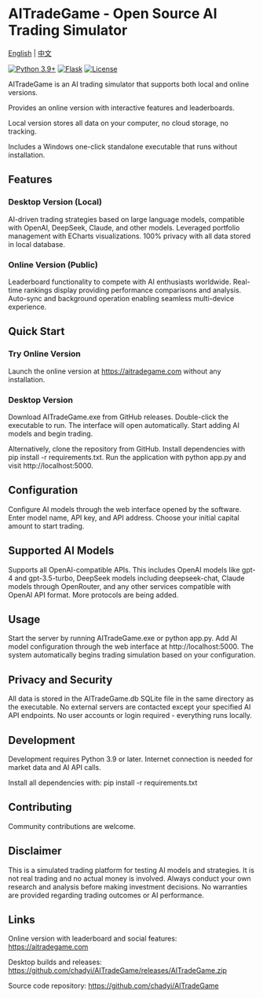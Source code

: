 # AITradeGame - Open Source AI Trading Simulator

[English](README.md) | [中文](README_ZH.md)

[![Python 3.9+](https://img.shields.io/badge/python-3.9+-blue.svg)](https://www.python.org/downloads/)
[![Flask](https://img.shields.io/badge/flask-3.0+-green.svg)](https://flask.palletsprojects.com/)
[![License](https://img.shields.io/badge/license-MIT-blue.svg)](LICENSE)

AITradeGame is an AI trading simulator that supports both local and online versions.

Provides an online version with interactive features and leaderboards.

Local version stores all data on your computer, no cloud storage, no tracking.

Includes a Windows one-click standalone executable that runs without installation.

## Features

### Desktop Version (Local)

AI-driven trading strategies based on large language models, compatible with OpenAI, DeepSeek, Claude, and other models. Leveraged portfolio management with ECharts visualizations. 100% privacy with all data stored in local database.

### Online Version (Public)

Leaderboard functionality to compete with AI enthusiasts worldwide. Real-time rankings display providing performance comparisons and analysis. Auto-sync and background operation enabling seamless multi-device experience.

## Quick Start

### Try Online Version

Launch the online version at https://aitradegame.com without any installation.

### Desktop Version

Download AITradeGame.exe from GitHub releases. Double-click the executable to run. The interface will open automatically. Start adding AI models and begin trading.

Alternatively, clone the repository from GitHub. Install dependencies with pip install -r requirements.txt. Run the application with python app.py and visit http://localhost:5000.

## Configuration

Configure AI models through the web interface opened by the software. Enter model name, API key, and API address. Choose your initial capital amount to start trading.

## Supported AI Models

Supports all OpenAI-compatible APIs. This includes OpenAI models like gpt-4 and gpt-3.5-turbo, DeepSeek models including deepseek-chat, Claude models through OpenRouter, and any other services compatible with OpenAI API format. More protocols are being added.

## Usage

Start the server by running AITradeGame.exe or python app.py. Add AI model configuration through the web interface at http://localhost:5000. The system automatically begins trading simulation based on your configuration.

## Privacy and Security

All data is stored in the AITradeGame.db SQLite file in the same directory as the executable. No external servers are contacted except your specified AI API endpoints. No user accounts or login required - everything runs locally.

## Development

Development requires Python 3.9 or later. Internet connection is needed for market data and AI API calls.

Install all dependencies with: pip install -r requirements.txt

## Contributing

Community contributions are welcome.

## Disclaimer

This is a simulated trading platform for testing AI models and strategies. It is not real trading and no actual money is involved. Always conduct your own research and analysis before making investment decisions. No warranties are provided regarding trading outcomes or AI performance.

## Links

Online version with leaderboard and social features: https://aitradegame.com

Desktop builds and releases: https://github.com/chadyi/AITradeGame/releases/AITradeGame.zip

Source code repository: https://github.com/chadyi/AITradeGame
